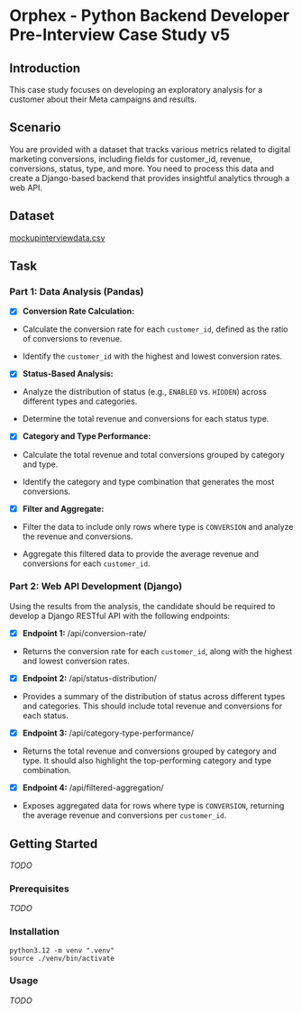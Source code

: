 # Orphex - Python Backend Developer Pre-Interview Case Study v5

## Introduction

This case study focuses on developing an exploratory analysis for a customer about their Meta campaigns and results.

## Scenario

You are provided with a dataset that tracks various metrics related to digital marketing conversions, including fields for customer_id, revenue, conversions, status, type, and more. You need to process this data and create a Django-based backend that provides insightful analytics through a web API.

## Dataset

[mockupinterviewdata.csv](./data/mockupinterviewdata.csv)

## Task

### Part 1: Data Analysis (Pandas)

- [X] **Conversion Rate Calculation:**

- Calculate the conversion rate for each `customer_id`, defined as the ratio of conversions to revenue.

- Identify the `customer_id` with the highest and lowest conversion rates.

- [X] **Status-Based Analysis:**

- Analyze the distribution of status (e.g., `ENABLED` vs. `HIDDEN`) across different types and categories.

- Determine the total revenue and conversions for each status type.

- [X] **Category and Type Performance:**

- Calculate the total revenue and total conversions grouped by category and type.

- Identify the category and type combination that generates the most conversions.

- [X] **Filter and Aggregate:**

- Filter the data to include only rows where type is `CONVERSION` and analyze the revenue and conversions.

- Aggregate this filtered data to provide the average revenue and conversions for each `customer_id`.

### Part 2: Web API Development (Django)

Using the results from the analysis, the candidate should be required to develop a Django RESTful API with the following endpoints:

- [X] **Endpoint 1:** /api/conversion-rate/

- Returns the conversion rate for each `customer_id`, along with the highest and lowest conversion rates.

- [X] **Endpoint 2:** /api/status-distribution/

- Provides a summary of the distribution of status across different types and categories. This should include total revenue and conversions for each status.

- [X] **Endpoint 3:** /api/category-type-performance/

- Returns the total revenue and conversions grouped by category and type. It should also highlight the top-performing category and type combination.

- [X] **Endpoint 4:** /api/filtered-aggregation/

- Exposes aggregated data for rows where type is `CONVERSION`, returning the average revenue and conversions per `customer_id`.

## Getting Started

*TODO*

### Prerequisites

*TODO*

### Installation

```
python3.12 -m venv ".venv"
source ./venv/bin/activate
```

### Usage

*TODO*
